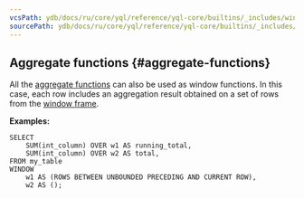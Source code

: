 ```yaml
---
vcsPath: ydb/docs/ru/core/yql/reference/yql-core/builtins/_includes/window/aggregate.md
sourcePath: ydb/docs/ru/core/yql/reference/yql-core/builtins/_includes/window/aggregate.md
---
```

## Aggregate functions {#aggregate-functions}

All the [aggregate functions](../../aggregation.md) can also be used as window functions.
In this case, each row includes an aggregation result obtained on a set of rows from the [window frame](../../../syntax/window.md#frame).

**Examples:**
```yql
SELECT
    SUM(int_column) OVER w1 AS running_total,
    SUM(int_column) OVER w2 AS total,
FROM my_table
WINDOW
    w1 AS (ROWS BETWEEN UNBOUNDED PRECEDING AND CURRENT ROW),
    w2 AS ();
```
